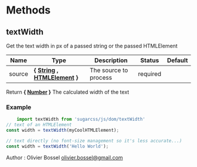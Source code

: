 # Methods


## textWidth

Get the text width in px of a passed string or the passed HTMLElement



Name  |  Type  |  Description  |  Status  |  Default
------------  |  ------------  |  ------------  |  ------------  |  ------------
source  |  **{ [String](https://developer.mozilla.org/fr/docs/Web/JavaScript/Reference/Objets_globaux/String) , [HTMLElement](https://developer.mozilla.org/fr/docs/Web/API/HTMLElement) }**  |  The source to process  |  required  |

Return **{ [Number](https://developer.mozilla.org/fr/docs/Web/JavaScript/Reference/Objets_globaux/Number) }** The calculated width of the text

### Example
```js
	import textWidth from 'sugarcss/js/dom/textWidth'
// text of an HTMLElement
const width = textWidth(myCoolHTMLElement);

// text directly (no font-size management so it's less accurate...)
const width = textWidth('Hello World');
```
Author : Olivier Bossel <olivier.bossel@gmail.com>